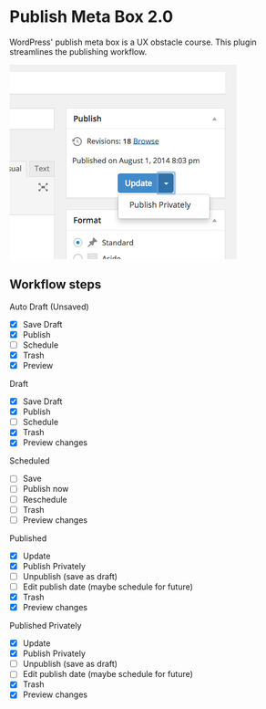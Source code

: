 Publish Meta Box 2.0
=

WordPress' publish meta box is a UX obstacle course. This plugin streamlines the publishing workflow.

![Screenshot](screenshot.png)

## Workflow steps

Auto Draft (Unsaved)

- [x] Save Draft
- [x] Publish
- [ ] Schedule
- [x] Trash
- [x] Preview

Draft
- [x] Save Draft
- [x] Publish
- [ ] Schedule
- [x] Trash
- [x] Preview changes

Scheduled
- [ ] Save
- [ ] Publish now
- [ ] Reschedule
- [ ] Trash
- [ ] Preview changes

Published
- [x] Update
- [x] Publish Privately
- [ ] Unpublish (save as draft)
- [ ] Edit publish date (maybe schedule for future)
- [x] Trash
- [x] Preview changes

Published Privately
- [x] Update
- [x] Publish Privately
- [ ] Unpublish (save as draft)
- [ ] Edit publish date (maybe schedule for future)
- [x] Trash
- [x] Preview changes